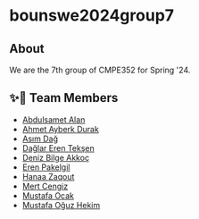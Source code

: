 # bounswe2024group7

## About

We are the 7th group of CMPE352 for Spring '24.

## :sparkles::bug: Team Members

- [Abdulsamet Alan](https://github.com/sametaln)
- [Ahmet Ayberk Durak](https://github.com/durakahmetayberk)
- [Asım Dağ](https://github.com/aasimdag)
- [Dağlar Eren Tekşen](https://github.com/Daglar1500)
- [Deniz Bilge Akkoç](https://github.com/DenizBilgeAkkoc)
- [Eren Pakelgil](https://github.com/bounswe/bounswe2024group7/wiki/Eren-Pakelgil)
- [Hanaa Zaqout](https://github.com/hanazaq)
- [Mert Cengiz]()
- [Mustafa Ocak](https://github.com/modjak)
- [Mustafa Oğuz Hekim](https://github.com/oguzhekim)




